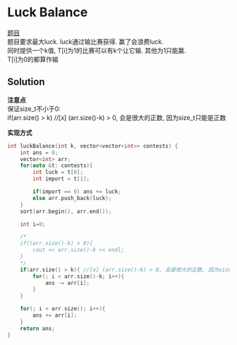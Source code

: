 # Luck Balance

[题目](https://www.hackerrank.com/challenges/luck-balance/problem)  
题目要求最大luck. luck通过输比赛获得. 赢了会浪费luck.  
同时提供一个k值, T[i]为1的比赛可以有k个让它输. 其他为1只能赢.  
T[i]为0的都算作输

## Solution

**注意点**  
保证size_t不小于0:  
if(arr.size() > k) //[x] (arr.size()-k) > 0, 会是很大的正数, 因为size_t只能是正数

**实现方式**  
```c
int luckBalance(int k, vector<vector<int>> contests) {
    int ans = 0;
    vector<int> arr;
    for(auto &t: contests){
        int luck = t[0];
        int import = t[1];

        if(import == 0) ans += luck;
        else arr.push_back(luck);
    }
    sort(arr.begin(), arr.end());

    int i=0;

    /*
    if((arr.size()-k) > 0){
        cout << arr.size()-k << endl;
    }
    */
    if(arr.size() > k){ //[x] (arr.size()-k) > 0, 会是很大的正数, 因为size_t只能是正数
        for(; i < arr.size()-k; i++){
            ans -= arr[i];
        }
    }

    for(; i < arr.size(); i++){
        ans += arr[i];
    }
    return ans;
}
```
